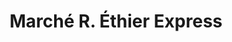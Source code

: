 ---
title: "Marché R. Éthier Express"
url: /grenville/marche-r-ethier-express/
shop: Lebensmittel
---